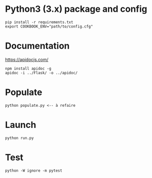 # Python3 (3.x) package and config #

```
pip install -r requirements.txt
export COOKBOOK_ENV="path/to/config.cfg"
```

# Documentation # 
https://apidocjs.com/
```
npm install apidoc -g
apidoc -i ../Flask/ -o ../apidoc/
```

# Populate #
```
python populate.py <-- à refaire
```

# Launch #
```
python run.py
```

# Test #
```
python -W ignore -m pytest
```
